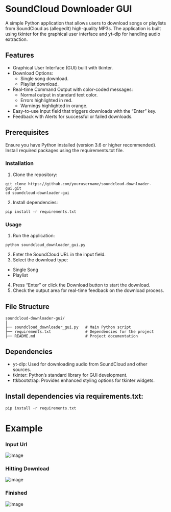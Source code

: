 # SoundCloud Downloader GUI

A simple Python application that allows users to download songs or playlists from SoundCloud as (allegedlt) high-quality MP3s. The application is built using tkinter for the graphical user interface and yt-dlp for handling audio extraction.

## Features

* Graphical User Interface (GUI) built with tkinter.
* Download Options:
  * Single song download.
  * Playlist download.
* Real-time Command Output with color-coded messages:
  * Normal output in standard text color.
  * Errors highlighted in red.
  * Warnings highlighted in orange.
* Easy-to-use Input field that triggers downloads with the “Enter” key.
* Feedback with Alerts for successful or failed downloads.

## Prerequisites

Ensure you have Python installed (version 3.6 or higher recommended). Install required packages using the requirements.txt file.

### Installation

1. Clone the repository:
```
git clone https://github.com/yourusername/soundcloud-downloader-gui.git
cd soundcloud-downloader-gui
```

2.	Install dependencies:
```
pip install -r requirements.txt
```
### Usage

1.	Run the application:
```
python soundcloud_downloader_gui.py
```
2.	Enter the SoundCloud URL in the input field.
3.	Select the download type:
* Single Song
* Playlist
4.	Press “Enter” or click the Download button to start the download.
5.	Check the output area for real-time feedback on the download process.

## File Structure
```
soundcloud-downloader-gui/
│
├── soundcloud_downloader_gui.py   # Main Python script
├── requirements.txt               # Dependencies for the project
├── README.md                      # Project documentation
```
## Dependencies

* yt-dlp: Used for downloading audio from SoundCloud and other sources.
* tkinter: Python’s standard library for GUI development.
* ttkbootstrap: Provides enhanced styling options for tkinter widgets.

## Install dependencies via requirements.txt:
```
pip install -r requirements.txt
```
# Example
### Input Url
![image](https://github.com/user-attachments/assets/90e98b32-3df3-4240-8352-f0277001ad23)
### Hitting Download
![image](https://github.com/user-attachments/assets/07564e8f-d56b-41cd-b4eb-6589c7c5ea16)
### Finished
![image](https://github.com/user-attachments/assets/98a2d9c9-bad0-4aad-ad84-17f132118d63)

